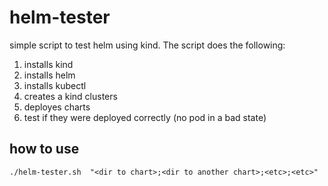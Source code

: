 # helm-tester
simple script to test helm using kind. The script does the following:

1. installs kind
2. installs helm
3. installs kubectl
4. creates a kind clusters
5. deployes charts
6. test if they were deployed correctly (no pod in a bad state)

## how to use
```
./helm-tester.sh  "<dir to chart>;<dir to another chart>;<etc>;<etc>"
```
